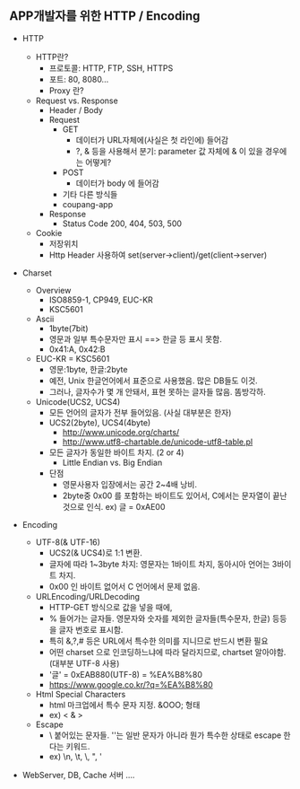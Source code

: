 APP개발자를 위한 HTTP / Encoding
-----------------
* HTTP
	* HTTP란?
		* 프로토콜: HTTP, FTP, SSH, HTTPS
		* 포트: 80, 8080...
		* Proxy 란?
	* Request vs. Response
		* Header / Body
		* Request
			* GET
				* 데이터가 URL자체에(사실은 첫 라인에) 들어감
				* ?, & 등을 사용해서 분기: parameter 값 자체에 & 이 있을 경우에는 어떻게?
			* POST
				* 데이터가 body 에 들어감
			* 기타 다른 방식들
			* coupang-app
		* Response
			* Status Code 200, 404, 503, 500
	* Cookie
		* 저장위치
		* Http Header 사용하여 set(server->client)/get(client->server)

* Charset
	* Overview
		* ISO8859-1, CP949, EUC-KR
		* KSC5601
	* Ascii
		* 1byte(7bit)
		* 영문과 일부 특수문자만 표시 ==> 한글 등 표시 못함.
		* 0x41:A, 0x42:B
	* EUC-KR = KSC5601
		* 영문:1byte, 한글:2byte
		* 예전, Unix 한글언어에서 표준으로 사용했음. 많은 DB들도 이것.
		* 그러나, 글자수가 몇 개 안돼서, 표현 못하는 글자들 많음. 똠방각하.
	* Unicode(UCS2, UCS4)
		* 모든 언어의 글자가 전부 들어있음. (사실 대부분은 한자)
		* UCS2(2byte), UCS4(4byte)
			* http://www.unicode.org/charts/
			* http://www.utf8-chartable.de/unicode-utf8-table.pl
		* 모든 글자가 동일한 바이트 차지. (2 or 4)
			* Little Endian vs. Big Endian
		* 단점
			* 영문사용자 입장에서는 공간 2~4배 낭비.
			* 2byte중 0x00 를 포함하는 바이트도 있어서, C에서는 문자열이 끝난 것으로 인식. ex) 글 = 0xAE00

* Encoding
	* UTF-8(& UTF-16)
		* UCS2(& UCS4)로 1:1 변환.
		* 글자에 따라 1~3byte 차지: 영문자는 1바이트 차지, 동아시아 언어는 3바이트 차지.
		* 0x00 인 바이트 없어서 C 언어에서 문제 없음.
	* URLEncoding/URLDecoding
		* HTTP-GET 방식으로 값을 넣을 때에, 
		* % 들어가는 글자들. 영문자와 숫자를 제외한 글자들(특수문자, 한글) 등등을 글자 번호로 표시함.
		* 특히 &,?,# 등은 URL에서 특수한 의미를 지니므로 반드시 변환 필요
		* 어떤 charset 으로 인코딩하느냐에 따라 달라지므로, chartset 알아야함. (대부분 UTF-8 사용)
		* '글' = 0xEAB880(UTF-8) = %EA%B8%80
		* https://www.google.co.kr/?q=%EA%B8%80
	* Html Special Characters
		* html 마크업에서 특수 문자 지정. &OOO; 형태
		* ex) &lt; &amp; &gt;
	* Escape
		* \ 붙어있는 문자들. '\'는 일반 문자가 아니라 뭔가 특수한 상태로 escape 한다는 키워드.
		* ex) \n, \t, \\, \", \'

* WebServer, DB, Cache 서버 ....





